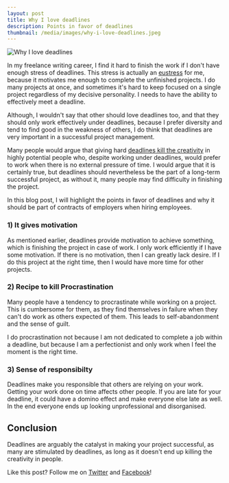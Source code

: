 ```yaml
---
layout: post
title: Why I love deadlines
description: Points in favor of deadlines
thumbnail: /media/images/why-i-love-deadlines.jpeg
---
```

![Why I love deadlines]({{baseurl}}/media/images/why-i-love-deadlines.jpeg)

<span class="firstcharacter">I</span>n my freelance writing career, I find it hard to finish the work if I don't have enough stress of deadlines. This stress is actually an [eustress](http://en.wikipedia.org/wiki/Eustress) for me, because it motivates me enough to complete the unfinished projects. I do many projects at once, and sometimes it's hard to keep focused on a single project regardless of my decisive personality. I needs to have the ability to effectively meet a deadline.

Although, I wouldn't say that other should love deadlines too, and that they should only work effectively under deadlines, because I prefer diversity and tend to find good in the weakness of others, I do think that deadlines are very important in a successful project management.

Many people would argue that giving hard [deadlines kill the creativity](http://fortune.com/2013/10/17/how-companies-kill-creativity/) in highly potential people who, despite working under deadlines, would prefer to work when there is no external pressure of time. I would argue that it is certainly true, but deadlines should nevertheless be the part of a long-term successful project, as without it, many people may find difficulty in finishing the project.

In this blog post, I will highlight the points in favor of deadlines and why it should be part of contracts of employers when hiring employees.

### 1) It gives motivation

As mentioned earlier, deadlines provide motivation to achieve something, which is finishing the project in case of work. I only work efficiently if I have some motivation. If there is no motivation, then I can greatly lack desire. If I do this project at the right time, then I would have more time for other projects.

### 2) Recipe to kill Procrastination

Many people have a tendency to procrastinate while working on a project. This is cumbersome for them, as they find themselves in failure when they can't do work as others expected of them. This leads to self-abandonment and the sense of guilt.

I do procrastination not because I am not dedicated to complete a job within a deadline, but because I am a perfectionist and only work when I feel the moment is the right time.

### 3) Sense of responsibilty

Deadlines make you responsible that others are relying on your work. Getting your work done on time affects other people.  If you are late for your deadline, it could have a domino effect and make everyone else late as well.  In the end everyone ends up looking unprofessional and disorganised.

## Conclusion

Deadlines are arguably the catalyst in making your project successful, as many are stimulated by deadlines, as long as it doesn't end up killing the creativity in people.

Like this post? Follow me on [Twitter](http://twitter.com/danyalzk) and [Facebook](http://facebook.com/danyal.zia.k)!
